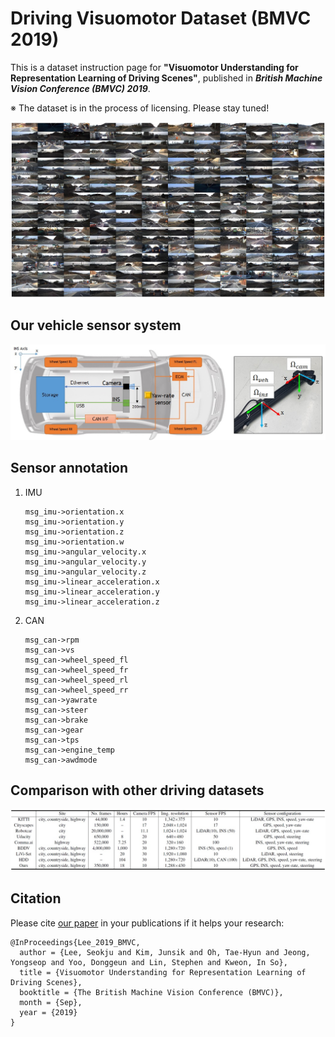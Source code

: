 # Driving Visuomotor Dataset (BMVC 2019)

This is a dataset instruction page for 
**"Visuomotor Understanding for Representation Learning of Driving Scenes"**,
published in ***British Machine Vision Conference (BMVC) 2019***.

※ The dataset is in the process of licensing. Please stay tuned!

<img src="./misc/collage.jpg">


## Our vehicle sensor system

<img src="./misc/vehicle.jpg">


## Sensor annotation

1. IMU

    ```Shell
    msg_imu->orientation.x
    msg_imu->orientation.y
    msg_imu->orientation.z
    msg_imu->orientation.w
    msg_imu->angular_velocity.x
    msg_imu->angular_velocity.y
    msg_imu->angular_velocity.z
    msg_imu->linear_acceleration.x
    msg_imu->linear_acceleration.y
    msg_imu->linear_acceleration.z
    ```


2. CAN

    ```
    msg_can->rpm
    msg_can->vs
    msg_can->wheel_speed_fl
    msg_can->wheel_speed_fr
    msg_can->wheel_speed_rl
    msg_can->wheel_speed_rr
    msg_can->yawrate
    msg_can->steer
    msg_can->brake
    msg_can->gear
    msg_can->tps
    msg_can->engine_temp
    msg_can->awdmode
    ```


## Comparison with other driving datasets

<img src="./misc/table.jpg">


## Citation
Please cite [our paper](http://bmvc2019.org/wp-content/uploads/papers/0002-paper.pdf) in your publications if it helps your research:
    
    @InProceedings{Lee_2019_BMVC,
      author = {Lee, Seokju and Kim, Junsik and Oh, Tae-Hyun and Jeong, Yongseop and Yoo, Donggeun and Lin, Stephen and Kweon, In So},
      title = {Visuomotor Understanding for Representation Learning of Driving Scenes},
      booktitle = {The British Machine Vision Conference (BMVC)},
      month = {Sep},
      year = {2019}
    }
